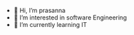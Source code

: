 - 👋 Hi, I’m prasanna
- 👀 I’m interested in software Engineering
- 🌱 I’m currently learning  IT



<!---
prasannadhami14/prasannadhami14 is a ✨ special ✨ repository because its `README.md` (this file) appears on your GitHub profile.
You can click the Preview link to take a look at your changes.
--->

